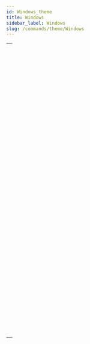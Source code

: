 ```yaml
---
id: Windows_theme
title: Windows
sidebar_label: Windows
slug: /commands/theme/Windows
---
```



||
|---|
|[<!-- INCLUDE #_command_.CLOSE WINDOW.Syntax -->](../../commands-legacy/close-window.md)<br/>|
|[<!-- INCLUDE #_command_.CONVERT COORDINATES.Syntax -->](../../commands-legacy/convert-coordinates.md)<br/>|
|[<!-- INCLUDE #_command_.Current form window.Syntax -->](../../commands-legacy/current-form-window.md)<br/>|
|[<!-- INCLUDE #_command_.DRAG WINDOW.Syntax -->](../../commands-legacy/drag-window.md)<br/>|
|[<!-- INCLUDE #_command_.ERASE WINDOW.Syntax -->](../../commands-legacy/erase-window.md)<br/>|
|[<!-- INCLUDE #_command_.Find window.Syntax -->](../../commands-legacy/find-window.md)<br/>|
|[<!-- INCLUDE #_command_.Frontmost window.Syntax -->](../../commands-legacy/frontmost-window.md)<br/>|
|[<!-- INCLUDE #_command_.GET WINDOW RECT.Syntax -->](../../commands-legacy/get-window-rect.md)<br/>|
|[<!-- INCLUDE #_command_.Get window title.Syntax -->](../../commands-legacy/get-window-title.md)<br/>|
|[<!-- INCLUDE #_command_.HIDE TOOL BAR.Syntax -->](../../commands-legacy/hide-tool-bar.md)<br/>|
|[<!-- INCLUDE #_command_.HIDE WINDOW.Syntax -->](../../commands-legacy/hide-window.md)<br/>|
|[<!-- INCLUDE #_command_.Is window maximized.Syntax -->](../../commands-legacy/is-window-maximized.md)<br/>|
|[<!-- INCLUDE #_command_.Is window reduced.Syntax -->](../../commands-legacy/is-window-reduced.md)<br/>|
|[<!-- INCLUDE #_command_.MAXIMIZE WINDOW.Syntax -->](../../commands-legacy/maximize-window.md)<br/>|
|[<!-- INCLUDE #_command_.MINIMIZE WINDOW.Syntax -->](../../commands-legacy/minimize-window.md)<br/>|
|[<!-- INCLUDE #_command_.Next window.Syntax -->](../../commands-legacy/next-window.md)<br/>|
|[<!-- INCLUDE #_command_.Open form window.Syntax -->](../../commands-legacy/open-form-window.md)<br/>|
|[<!-- INCLUDE #_command_.Open window.Syntax -->](../../commands-legacy/open-window.md)<br/>|
|[<!-- INCLUDE #_command_.REDRAW WINDOW.Syntax -->](../../commands-legacy/redraw-window.md)<br/>|
|[<!-- INCLUDE #_command_.REDUCE RESTORE WINDOW.Syntax -->](../../commands-legacy/reduce-restore-window.md)<br/>|
|[<!-- INCLUDE #_command_.RESIZE FORM WINDOW.Syntax -->](../../commands-legacy/resize-form-window.md)<br/>|
|[<!-- INCLUDE #_command_.SET WINDOW DOCUMENT ICON.Syntax -->](../../commands/set-window-document-icon.md)<br/>|
|[<!-- INCLUDE #_command_.SET WINDOW RECT.Syntax -->](../../commands-legacy/set-window-rect.md)<br/>|
|[<!-- INCLUDE #_command_.SET WINDOW TITLE.Syntax -->](../../commands-legacy/set-window-title.md)<br/>|
|[<!-- INCLUDE #_command_.SHOW TOOL BAR.Syntax -->](../../commands-legacy/show-tool-bar.md)<br/>|
|[<!-- INCLUDE #_command_.SHOW WINDOW.Syntax -->](../../commands-legacy/show-window.md)<br/>|
|[<!-- INCLUDE #_command_.Tool bar height.Syntax -->](../../commands-legacy/tool-bar-height.md)<br/>|
|[<!-- INCLUDE #_command_.Window kind.Syntax -->](../../commands-legacy/window-kind.md)<br/>|
|[<!-- INCLUDE #_command_.WINDOW LIST.Syntax -->](../../commands-legacy/window-list.md)<br/>|
|[<!-- INCLUDE #_command_.Window process.Syntax -->](../../commands-legacy/window-process.md)<br/>|
